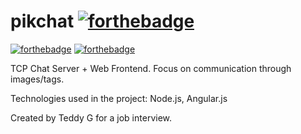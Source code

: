 # pikchat [![forthebadge](http://forthebadge.com/badges/certified-steve-bruhle.svg)](http://forthebadge.com)
[![forthebadge](http://forthebadge.com/badges/contains-cat-gifs.svg)](http://forthebadge.com)
[![forthebadge](http://forthebadge.com/badges/made-with-crayons.svg)](http://forthebadge.com)


TCP Chat Server + Web Frontend. Focus on communication through images/tags.

Technologies used in the project: Node.js, Angular.js

Created by Teddy G for a job interview.
